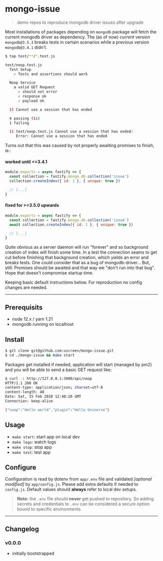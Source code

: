 # mongo-issue

> demo repos to reproduce mongodb driver issues after upgrade

Most installations of packages depending on `mongodb` package will fetch the current mongodb driver as dependency. The (as of now) *current* version `mongodb@3.5.3` breaks tests in certain scenarios while a previous version `mongodb@3.4.1` didn't.

```sh
$ tap test/**/*.test.js

test/noop.test.js
  Test Setup
    ✓ Tests and assertions should work

  Noop Service
    a valid GET Request
      ✓ should not error
      ✓ response ok
      ✓ payload ok

  1) Cannot use a session that has ended

  4 passing (1s)
  1 failing

  1) test/noop.test.js Cannot use a session that has ended:
     Error: Cannot use a session that has ended
```

Turns out that this was caused by not properly awaiting promises to finish, ie.:

#### worked until <=3.4.1

```js
module.exports = async fastify => {
  const collection = fastify.mongo.db.collection('issue')
  collection.createIndex({ id: 1 }, { unique: true })

  // [...] 
}
```

#### fixed for >=3.5.0 upwards

```js
module.exports = async fastify => {
  const collection = fastify.mongo.db.collection('issue')
  await collection.createIndex({ id: 1 }, { unique: true })

  // [...] 
}
```

Quite obvious as a server daemon will run "forever" and so background creation of index will finish some time. In a test the connection seams to get cut before finishing that background creation, which yields an error and breaks tests. One could consider that as a bug of mongodb-driver... But, still: Promises should be awaited and that way we "don't run into that bug". Hope that doesn't compromise startup time.

Keeping basic default instructions below. For reproduction no config changes are needed.

---

## Prerequisits

* node 12.x / yarn 1.21
* mongodb running on localhost

## Install

```sh
$ git clone git@github.com:uscreen/mongo-issue.git
$ cd ./mongo-issue && make start
```

Packages get installed if needed, application will start (managed by pm2) and you will be able to send a basic GET request like:

```sh
$ curl -i http://127.0.0.1:3000/api/noop
HTTP/1.1 200 OK
content-type: application/json; charset=utf-8
content-length: 48
Date: Sat, 15 Feb 2020 12:48:20 GMT
Connection: keep-alive

{"noop":"Hello world","plugin":"Hello Universe"}
```

## Usage

* `make start`: start app on local dev
* `make logs`: watch logs
* `make stop`: stop app
* `make test`: test app

## Configure

Configuration is read by dotenv from `app/.env` file and validated _[optional modified]_ by `app/config.js`. Please add extra defaults if needed to `config.js`. Default values should __always__ refer to local dev setups.

> __Note:__
> the `.env` file should __never__ get pushed to repository. So adding secrets and credentials to `.env` can be considered a secure option bound to specific environments.

---

## Changelog

### v0.0.0

- initially bootstrapped
